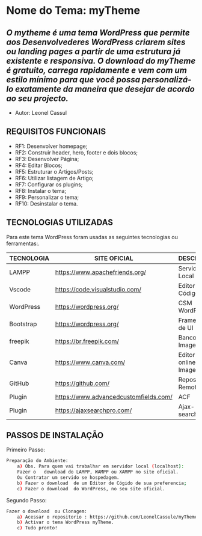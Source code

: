 # Nome do Tema: myTheme
## _O mytheme é uma tema WordPress que permite aos Desenvolvederes WordPress criarem sites ou landing pages a partir de uma estrutura já existente e responsiva. O download do myTheme é gratuito, carrega rapidamente e vem com um estilo mínimo para que você possa personalizá-lo exatamente da maneira que desejar de acordo ao seu projecto._

- Autor: Leonel Cassul

## REQUISITOS FUNCIONAIS

- RF1: Desenvolver homepage;
- RF2: Construir header, hero, footer e dois blocos;
- RF3: Desenvolver Página;
- RF4: Editar Blocos;
- RF5: Estruturar o Artigos/Posts;
- RF6: Utilizar listagem de Artigo;
- RF7: Configurar os plugins;
- RF8: Instalar o tema;
- RF9: Personalizar o tema;
- RF10: Desinstalar o tema.


## TECNOLOGIAS UTILIZADAS

Para este tema WordPress foram usadas as seguintes tecnologias ou ferramentas:.

| TECNOLOGIA | SITE OFICIAL |DESCRIÇÃO |
| ------ | ------ | ------ |
| LAMPP | https://www.apachefriends.org/ |Servidoer Local
| Vscode | https://code.visualstudio.com/ |Editor de Código
| WordPress | https://wordpress.org/ | CSM WordPress
| Bootstrap | https://wordpress.org/ | Framework de UI
| freepik |https://br.freepik.com/ |Banco de Imagem
| Canva |https://www.canva.com/ |Editor online de Imagem
| GitHub |https://github.com/ |Repositório Remoto
| Plugin | https://www.advancedcustomfields.com/|ACF
| Plugin | https://ajaxsearchpro.com/|Ajax-search-lite


## PASSOS DE INSTALAÇÃO

Primeiro Passo:

```sh
Preparação do Ambiente:
    a) Obs. Para quem vai trabalhar em servidor local (localhost):
    Fazer o   download do LAMPP, WAMPP ou XAMPP no site oficial. 
    Ou Contratar um servido se hospedagem.
    b) Fazer o download  de um Editor de Cógido de sua preferencia;
    c) Fazer o download  do WordPress, no seu site oficial.
```

Segundo Passo:

```sh
Fazer o download  ou Clonagem:
    a) Acessar o repositorio : https://github.com/LeonelCassule/myTheme; ou https://github.com/LeonelCassule/myTheme/tree/main/wp-content/themes/mytheme
    b) Activar o tema WordPress myTheme.
    c) Tudo pronto!
```


